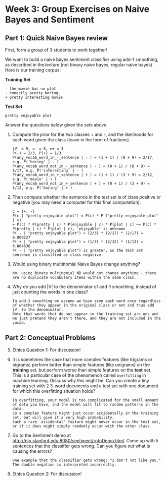 # Week 3: Group Exercises on Naive Bayes and Sentiment

## Part 1: Quick Naive Bayes review

First, form a group of 3 students to work together!

We want to build a naive bayes sentiment classifier using add-1 smoothing, as described in the lecture (not binary naive bayes, regular naive bayes). 
Here is our training corpus:

**Training Set**

  ```
  - the movie has no plot
  - honestly pretty boring    
  + pretty interesting movie 
  ```

**Test Set**

  ```
  pretty enjoyable plot
  ```
    
Answer the questions below given the sets above.

  1. Compute the prior for the two classes + and -, and the likelihoods for each word given the class (leave in the form of fractions).

     ```
     |V| = 9, n- = 8, n+ = 3
     P(-) = 2/3, P(+) = 1/3
     P(any_vocab_word_in_-_sentence | - ) = (1 + 1) / (8 + 9) = 2/17, e.g. P('boring' | - )
     P(any_vocab_word_not_in_-_sentence | - ) = (0 + 1) / (8 + 9) = 1/17, e.g. P('interesting' | - )
     P(any_vocab_word_in_+_sentence | + ) = (1 + 1) / (3 + 9) = 2/12, e.g. P('movie' | + )
     P(any_vocab_word_not_in_+_sentence | + ) = (0 + 1) / (3 + 9) = 1/12, e.g. P('boring' | + )
     ```

  2. Then compute whether the sentence in the test set is of class positive or negative (you may need a computer for this final computation).

     ```
     C = {+, -}
     P(c | "pretty enjoyable plot") ∝ P(c) * P ("pretty enjoyable plot" | c)
     = P(c) * P(pretty | c) * P(enjoyable | c) * P(plot | c) ~= P(c) * P(pretty | c) * P(plot | c), 'enjoyable' is unknown
     P( - | "pretty enjoyable plot") ∝ (2/3) * (2/17) * (2/17) = 0.009227
     P( + | "pretty enjoyable plot") ∝ (1/3) * (2/12) * (1/12) = 0.004630
     P( - | "pretty enjoyable plot") is greater, so the test set sentence is classified as class negative. 
     ```

  3. Would using binary multinomial Naive Bayes change anything?

     ```
     No, using binary multinomial NB would not change anything - there are no duplicate vocabulary items within the same class. 
     ```

  4. Why do you add |V| to the denominator of add-1 smoothing, instead of just counting the words in one class?

     ```
     In add-1 smoothing we assume we have seen each word once regardless of whether they appear in the original class or not and thus add |V| to the denominator. 
     Note that words that do not appear in the training set are unk and we just pretend they aren't there, and they are not included in the vocab. 
     ```

## Part 2: Conceptual Problems

   5. Ethics Question 1: For discussion! 
      
   6. It is sometimes the case that more complex features (like trigrams or bigrams) perform better than simple features (like unigrams) on the **training** set, but perform worse than simple features on the **test** set. 
      This is a particular case of the phenomenon called `overfitting` in machine learning. 
      Discuss why this might be. 
      Can you create a tiny training set with 2 3-word documents and a test set with one document for which this overfitting situation holds?

      ```
      In overfitting, your model is too complicated for the small amount of data you have, and the model will fit to random patterns in the data.
      So a complex feature might just occur accidentally in the training set, but will give it a very high probability.
      Such a rare `accidental' feature might never occur in the test set, or if it does might simply randomly occur with the other class. 
      ```

   7. Go to the Sentiment demo at http://nlp.stanford.edu:8080/sentiment/rntnDemo.html. 
      Come up with 5 sentences that the classifier gets wrong. 
      Can you figure out what is causing the errors?
      
      ```
      One example that the classifier gets wrong: "I don't not like you." The double negation is interpreted incorrectly.
      ```
   
   8. Ethics Question 2: For discussion!
